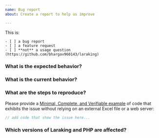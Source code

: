 ```yaml
---
name: Bug report
about: Create a report to help us improve

---
```


This is:

```
- [ ] a bug report
- [ ] a feature request
- [ ] **not** a usage question (https://github.com/bhargav960143/laraking)
```

### What is the expected behavior?


### What is the current behavior?


### What are the steps to reproduce?

Please provide a [Minimal, Complete, and Verifiable example](http://stackoverflow.com/help/mcve) of code that exhibits the issue without relying on an external Excel file or a web server:

```php
// add code that show the issue here...
```


### Which versions of Laraking and PHP are affected?
